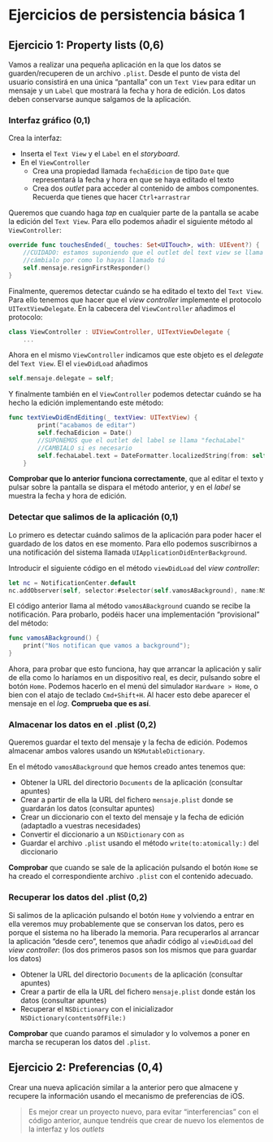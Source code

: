 # Ejercicios de persistencia básica 1


## Ejercicio 1: Property lists (0,6)

Vamos a realizar una pequeña aplicación en la que los datos se guarden/recuperen de un archivo `.plist`. Desde el punto de vista del usuario consistirá en una única “pantalla” con un `Text View` para editar un mensaje y un `Label` que mostrará la fecha y hora de edición. Los datos deben conservarse aunque salgamos de la aplicación.

### Interfaz gráfico (0,1)

Crea la interfaz:

- Inserta el `Text View` y el `Label` en el *storyboard*. 
- En el `ViewController`
	+ Crea una propiedad llamada `fechaEdicion` de tipo `Date` que representará la fecha y hora en que se haya editado el texto
	+ Crea dos *outlet* para acceder al contenido de ambos componentes. Recuerda que tienes que hacer `Ctrl+arrastrar`

Queremos que cuando haga *tap* en cualquier parte de la pantalla se acabe la edición del `Text View`. Para ello podemos añadir el siguiente método al `ViewController`:

```swift
override func touchesEnded(_ touches: Set<UITouch>, with: UIEvent?) {
	//CUIDADO: estamos suponiendo que el outlet del text view se llama "mensaje"
	//cámbialo por como lo hayas llamado tú
    self.mensaje.resignFirstResponder()
}
```

Finalmente, queremos detectar cuándo se ha editado el texto del `Text View`. Para ello tenemos que hacer que el *view controller* implemente el protocolo `UITextViewDelegate`. En la cabecera del `ViewController` añadimos el protocolo:

```swift
class ViewController : UIViewController, UITextViewDelegate {
	...
```

Ahora en el mismo `ViewController` indicamos que este objeto es el *delegate* del `Text View`. El el `viewDidLoad` añadimos

```swift
self.mensaje.delegate = self;
```

Y finalmente también en el `ViewController` podemos detectar cuándo se ha hecho la edición implementando este método:

```swift
func textViewDidEndEditing(_ textView: UITextView) {
        print("acabamos de editar")
        self.fechaEdicion = Date()
        //SUPONEMOS que el outlet del label se llama "fechaLabel"
        //CAMBIALO si es necesario
        self.fechaLabel.text = DateFormatter.localizedString(from: self.fechaEdicion, dateStyle: .short, timeStyle: .short)
    }
```

**Comprobar que lo anterior funciona correctamente**, que al editar el texto y pulsar sobre la pantalla se dispara el método anterior, y en el *label* se muestra la fecha y hora de edición.

### Detectar que salimos de la aplicación (0,1)

Lo primero es detectar cuándo salimos de la aplicación para poder hacer el guardado de los datos en ese momento. Para ello podemos suscribirnos a una notificación del sistema llamada `UIApplicationDidEnterBackground`.

Introducir el siguiente código en el método `viewDidLoad` del *view controller*:

```swift
let nc = NotificationCenter.default
nc.addObserver(self, selector:#selector(self.vamosABackground), name:NSNotification.Name.UIApplicationDidEnterBackground, object: nil)
```

El código anterior llama al método `vamosABackground` cuando se recibe la notificación. Para probarlo, podéis hacer una implementación “provisional” del método:

```swift
func vamosABackground() {
	print("Nos notifican que vamos a background");
}
```

Ahora, para probar que esto funciona, hay que arrancar la aplicación y salir de ella como lo haríamos en un dispositivo real, es decir, pulsando sobre el botón `Home`. Podemos hacerlo en el menú del simulador `Hardware > Home`, o bien con el atajo de teclado `Cmd+Shift+H`. Al hacer esto debe aparecer el mensaje en el *log*. **Comprueba que es así**.

### Almacenar los datos en el .plist (0,2)

Queremos guardar el texto del mensaje y la fecha de edición. Podemos almacenar ambos valores usando un `NSMutableDictionary`. 

En el método `vamosABackground` que hemos creado antes tenemos que:

- Obtener la URL del directorio `Documents` de la aplicación (consultar apuntes)
- Crear a partir de ella la URL del fichero `mensaje.plist` donde se guardarán los datos (consultar apuntes)
- Crear un diccionario con el texto del mensaje y la fecha de edición (adaptadlo a vuestras necesidades)
- Convertir el diccionario a un `NSDictionary` con `as`
- Guardar el archivo `.plist` usando el método `write(to:atomically:)` del diccionario

**Comprobar** que cuando se sale de la aplicación pulsando el botón `Home` se ha creado el correspondiente archivo `.plist` con el contenido adecuado.

### Recuperar los datos del .plist (0,2)

Si salimos de la aplicación pulsando el botón `Home` y volviendo a entrar en ella veremos muy probablemente que se conservan los datos, pero es porque el sistema no ha liberado la memoria. Para recuperarlos al arrancar la aplicación “desde cero”, tenemos que  añadir código al `viewDidLoad` del *view controller*: (los dos primeros pasos son los mismos que para guardar los datos)

- Obtener la URL del directorio `Documents` de la aplicación (consultar apuntes)
- Crear a partir de ella la URL del fichero `mensaje.plist` donde están los datos (consultar apuntes)
- Recuperar el `NSDictionary` con el inicializador `NSDictionary(contentsOfFile:)`
 
**Comprobar** que cuando paramos el simulador y lo volvemos a poner en marcha se recuperan los datos del `.plist`.

## Ejercicio 2: Preferencias (0,4)

Crear una nueva aplicación similar a la anterior pero que almacene y recupere la información usando el mecanismo de preferencias de iOS. 

> Es mejor crear un proyecto nuevo, para evitar “interferencias” con el código anterior,  aunque tendréis que crear de nuevo los elementos de la interfaz y los *outlets*